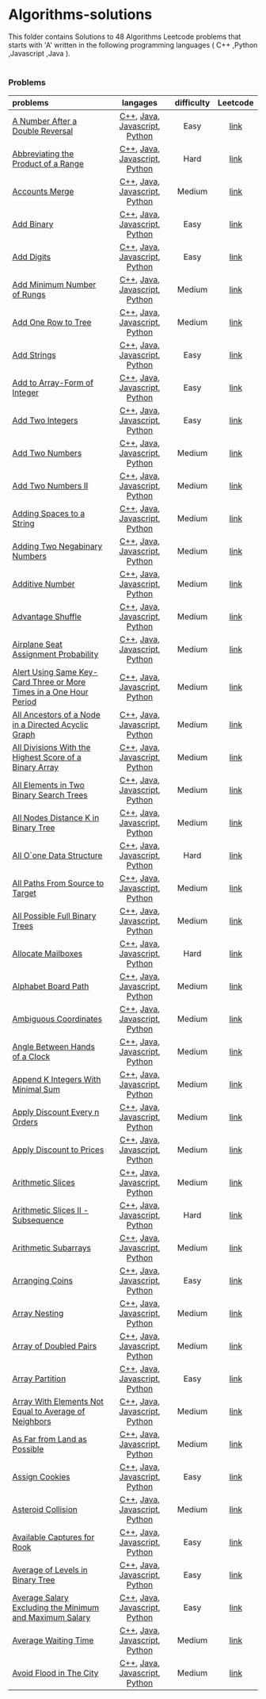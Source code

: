 # Algorithms-solutions
This folder contains Solutions to 48 Algorithms Leetcode problems that starts with 'A' written in the following programming languages ( C++ ,Python ,Javascript ,Java ).<br><br>
### Problems ###
|problems|langages|difficulty|Leetcode|
|:-------|:------:|:--------:|:------:|
|[A Number After a Double Reversal](https://github.com/AnasImloul/Leetcode-solutions/tree/main/algorithms/A/A%20Number%20After%20a%20Double%20Reversal/)|[C++](https://github.com/AnasImloul/Leetcode-solutions/tree/main/algorithms/A/A%20Number%20After%20a%20Double%20Reversal/A%20Number%20After%20a%20Double%20Reversal.cpp), [Java](https://github.com/AnasImloul/Leetcode-solutions/tree/main/algorithms/A/A%20Number%20After%20a%20Double%20Reversal/A%20Number%20After%20a%20Double%20Reversal.java), [Javascript](https://github.com/AnasImloul/Leetcode-solutions/tree/main/algorithms/A/A%20Number%20After%20a%20Double%20Reversal/A%20Number%20After%20a%20Double%20Reversal.js), [Python](https://github.com/AnasImloul/Leetcode-solutions/tree/main/algorithms/A/A%20Number%20After%20a%20Double%20Reversal/A%20Number%20After%20a%20Double%20Reversal.py)|Easy|[link](https://leetcode.com/problems/a-number-after-a-double-reversal)|
|[Abbreviating the Product of a Range](https://github.com/AnasImloul/Leetcode-solutions/tree/main/algorithms/A/Abbreviating%20the%20Product%20of%20a%20Range/)|[C++](https://github.com/AnasImloul/Leetcode-solutions/tree/main/algorithms/A/Abbreviating%20the%20Product%20of%20a%20Range/Abbreviating%20the%20Product%20of%20a%20Range.cpp), [Java](https://github.com/AnasImloul/Leetcode-solutions/tree/main/algorithms/A/Abbreviating%20the%20Product%20of%20a%20Range/Abbreviating%20the%20Product%20of%20a%20Range.java), [Javascript](https://github.com/AnasImloul/Leetcode-solutions/tree/main/algorithms/A/Abbreviating%20the%20Product%20of%20a%20Range/Abbreviating%20the%20Product%20of%20a%20Range.js), [Python](https://github.com/AnasImloul/Leetcode-solutions/tree/main/algorithms/A/Abbreviating%20the%20Product%20of%20a%20Range/Abbreviating%20the%20Product%20of%20a%20Range.py)|Hard|[link](https://leetcode.com/problems/abbreviating-the-product-of-a-range)|
|[Accounts Merge](https://github.com/AnasImloul/Leetcode-solutions/tree/main/algorithms/A/Accounts%20Merge/)|[C++](https://github.com/AnasImloul/Leetcode-solutions/tree/main/algorithms/A/Accounts%20Merge/Accounts%20Merge.cpp), [Java](https://github.com/AnasImloul/Leetcode-solutions/tree/main/algorithms/A/Accounts%20Merge/Accounts%20Merge.java), [Javascript](https://github.com/AnasImloul/Leetcode-solutions/tree/main/algorithms/A/Accounts%20Merge/Accounts%20Merge.js), [Python](https://github.com/AnasImloul/Leetcode-solutions/tree/main/algorithms/A/Accounts%20Merge/Accounts%20Merge.py)|Medium|[link](https://leetcode.com/problems/accounts-merge)|
|[Add Binary](https://github.com/AnasImloul/Leetcode-solutions/tree/main/algorithms/A/Add%20Binary/)|[C++](https://github.com/AnasImloul/Leetcode-solutions/tree/main/algorithms/A/Add%20Binary/Add%20Binary.cpp), [Java](https://github.com/AnasImloul/Leetcode-solutions/tree/main/algorithms/A/Add%20Binary/Add%20Binary.java), [Javascript](https://github.com/AnasImloul/Leetcode-solutions/tree/main/algorithms/A/Add%20Binary/Add%20Binary.js), [Python](https://github.com/AnasImloul/Leetcode-solutions/tree/main/algorithms/A/Add%20Binary/Add%20Binary.py)|Easy|[link](https://leetcode.com/problems/add-binary)|
|[Add Digits](https://github.com/AnasImloul/Leetcode-solutions/tree/main/algorithms/A/Add%20Digits/)|[C++](https://github.com/AnasImloul/Leetcode-solutions/tree/main/algorithms/A/Add%20Digits/Add%20Digits.cpp), [Java](https://github.com/AnasImloul/Leetcode-solutions/tree/main/algorithms/A/Add%20Digits/Add%20Digits.java), [Javascript](https://github.com/AnasImloul/Leetcode-solutions/tree/main/algorithms/A/Add%20Digits/Add%20Digits.js), [Python](https://github.com/AnasImloul/Leetcode-solutions/tree/main/algorithms/A/Add%20Digits/Add%20Digits.py)|Easy|[link](https://leetcode.com/problems/add-digits)|
|[Add Minimum Number of Rungs](https://github.com/AnasImloul/Leetcode-solutions/tree/main/algorithms/A/Add%20Minimum%20Number%20of%20Rungs/)|[C++](https://github.com/AnasImloul/Leetcode-solutions/tree/main/algorithms/A/Add%20Minimum%20Number%20of%20Rungs/Add%20Minimum%20Number%20of%20Rungs.cpp), [Java](https://github.com/AnasImloul/Leetcode-solutions/tree/main/algorithms/A/Add%20Minimum%20Number%20of%20Rungs/Add%20Minimum%20Number%20of%20Rungs.java), [Javascript](https://github.com/AnasImloul/Leetcode-solutions/tree/main/algorithms/A/Add%20Minimum%20Number%20of%20Rungs/Add%20Minimum%20Number%20of%20Rungs.js), [Python](https://github.com/AnasImloul/Leetcode-solutions/tree/main/algorithms/A/Add%20Minimum%20Number%20of%20Rungs/Add%20Minimum%20Number%20of%20Rungs.py)|Medium|[link](https://leetcode.com/problems/add-minimum-number-of-rungs)|
|[Add One Row to Tree](https://github.com/AnasImloul/Leetcode-solutions/tree/main/algorithms/A/Add%20One%20Row%20to%20Tree/)|[C++](https://github.com/AnasImloul/Leetcode-solutions/tree/main/algorithms/A/Add%20One%20Row%20to%20Tree/Add%20One%20Row%20to%20Tree.cpp), [Java](https://github.com/AnasImloul/Leetcode-solutions/tree/main/algorithms/A/Add%20One%20Row%20to%20Tree/Add%20One%20Row%20to%20Tree.java), [Javascript](https://github.com/AnasImloul/Leetcode-solutions/tree/main/algorithms/A/Add%20One%20Row%20to%20Tree/Add%20One%20Row%20to%20Tree.js), [Python](https://github.com/AnasImloul/Leetcode-solutions/tree/main/algorithms/A/Add%20One%20Row%20to%20Tree/Add%20One%20Row%20to%20Tree.py)|Medium|[link](https://leetcode.com/problems/add-one-row-to-tree)|
|[Add Strings](https://github.com/AnasImloul/Leetcode-solutions/tree/main/algorithms/A/Add%20Strings/)|[C++](https://github.com/AnasImloul/Leetcode-solutions/tree/main/algorithms/A/Add%20Strings/Add%20Strings.cpp), [Java](https://github.com/AnasImloul/Leetcode-solutions/tree/main/algorithms/A/Add%20Strings/Add%20Strings.java), [Javascript](https://github.com/AnasImloul/Leetcode-solutions/tree/main/algorithms/A/Add%20Strings/Add%20Strings.js), [Python](https://github.com/AnasImloul/Leetcode-solutions/tree/main/algorithms/A/Add%20Strings/Add%20Strings.py)|Easy|[link](https://leetcode.com/problems/add-strings)|
|[Add to Array-Form of Integer](https://github.com/AnasImloul/Leetcode-solutions/tree/main/algorithms/A/Add%20to%20Array-Form%20of%20Integer/)|[C++](https://github.com/AnasImloul/Leetcode-solutions/tree/main/algorithms/A/Add%20to%20Array-Form%20of%20Integer/Add%20to%20Array-Form%20of%20Integer.cpp), [Java](https://github.com/AnasImloul/Leetcode-solutions/tree/main/algorithms/A/Add%20to%20Array-Form%20of%20Integer/Add%20to%20Array-Form%20of%20Integer.java), [Javascript](https://github.com/AnasImloul/Leetcode-solutions/tree/main/algorithms/A/Add%20to%20Array-Form%20of%20Integer/Add%20to%20Array-Form%20of%20Integer.js), [Python](https://github.com/AnasImloul/Leetcode-solutions/tree/main/algorithms/A/Add%20to%20Array-Form%20of%20Integer/Add%20to%20Array-Form%20of%20Integer.py)|Easy|[link](https://leetcode.com/problems/add-to-array-form-of-integer)|
|[Add Two Integers](https://github.com/AnasImloul/Leetcode-solutions/tree/main/algorithms/A/Add%20Two%20Integers/)|[C++](https://github.com/AnasImloul/Leetcode-solutions/tree/main/algorithms/A/Add%20Two%20Integers/Add%20Two%20Integers.cpp), [Java](https://github.com/AnasImloul/Leetcode-solutions/tree/main/algorithms/A/Add%20Two%20Integers/Add%20Two%20Integers.java), [Javascript](https://github.com/AnasImloul/Leetcode-solutions/tree/main/algorithms/A/Add%20Two%20Integers/Add%20Two%20Integers.js), [Python](https://github.com/AnasImloul/Leetcode-solutions/tree/main/algorithms/A/Add%20Two%20Integers/Add%20Two%20Integers.py)|Easy|[link](https://leetcode.com/problems/add-two-integers)|
|[Add Two Numbers](https://github.com/AnasImloul/Leetcode-solutions/tree/main/algorithms/A/Add%20Two%20Numbers/)|[C++](https://github.com/AnasImloul/Leetcode-solutions/tree/main/algorithms/A/Add%20Two%20Numbers/Add%20Two%20Numbers.cpp), [Java](https://github.com/AnasImloul/Leetcode-solutions/tree/main/algorithms/A/Add%20Two%20Numbers/Add%20Two%20Numbers.java), [Javascript](https://github.com/AnasImloul/Leetcode-solutions/tree/main/algorithms/A/Add%20Two%20Numbers/Add%20Two%20Numbers.js), [Python](https://github.com/AnasImloul/Leetcode-solutions/tree/main/algorithms/A/Add%20Two%20Numbers/Add%20Two%20Numbers.py)|Medium|[link](https://leetcode.com/problems/add-two-numbers)|
|[Add Two Numbers II](https://github.com/AnasImloul/Leetcode-solutions/tree/main/algorithms/A/Add%20Two%20Numbers%20II/)|[C++](https://github.com/AnasImloul/Leetcode-solutions/tree/main/algorithms/A/Add%20Two%20Numbers%20II/Add%20Two%20Numbers%20II.cpp), [Java](https://github.com/AnasImloul/Leetcode-solutions/tree/main/algorithms/A/Add%20Two%20Numbers%20II/Add%20Two%20Numbers%20II.java), [Javascript](https://github.com/AnasImloul/Leetcode-solutions/tree/main/algorithms/A/Add%20Two%20Numbers%20II/Add%20Two%20Numbers%20II.js), [Python](https://github.com/AnasImloul/Leetcode-solutions/tree/main/algorithms/A/Add%20Two%20Numbers%20II/Add%20Two%20Numbers%20II.py)|Medium|[link](https://leetcode.com/problems/add-two-numbers-ii)|
|[Adding Spaces to a String](https://github.com/AnasImloul/Leetcode-solutions/tree/main/algorithms/A/Adding%20Spaces%20to%20a%20String/)|[C++](https://github.com/AnasImloul/Leetcode-solutions/tree/main/algorithms/A/Adding%20Spaces%20to%20a%20String/Adding%20Spaces%20to%20a%20String.cpp), [Java](https://github.com/AnasImloul/Leetcode-solutions/tree/main/algorithms/A/Adding%20Spaces%20to%20a%20String/Adding%20Spaces%20to%20a%20String.java), [Javascript](https://github.com/AnasImloul/Leetcode-solutions/tree/main/algorithms/A/Adding%20Spaces%20to%20a%20String/Adding%20Spaces%20to%20a%20String.js), [Python](https://github.com/AnasImloul/Leetcode-solutions/tree/main/algorithms/A/Adding%20Spaces%20to%20a%20String/Adding%20Spaces%20to%20a%20String.py)|Medium|[link](https://leetcode.com/problems/adding-spaces-to-a-string)|
|[Adding Two Negabinary Numbers](https://github.com/AnasImloul/Leetcode-solutions/tree/main/algorithms/A/Adding%20Two%20Negabinary%20Numbers/)|[C++](https://github.com/AnasImloul/Leetcode-solutions/tree/main/algorithms/A/Adding%20Two%20Negabinary%20Numbers/Adding%20Two%20Negabinary%20Numbers.cpp), [Java](https://github.com/AnasImloul/Leetcode-solutions/tree/main/algorithms/A/Adding%20Two%20Negabinary%20Numbers/Adding%20Two%20Negabinary%20Numbers.java), [Javascript](https://github.com/AnasImloul/Leetcode-solutions/tree/main/algorithms/A/Adding%20Two%20Negabinary%20Numbers/Adding%20Two%20Negabinary%20Numbers.js), [Python](https://github.com/AnasImloul/Leetcode-solutions/tree/main/algorithms/A/Adding%20Two%20Negabinary%20Numbers/Adding%20Two%20Negabinary%20Numbers.py)|Medium|[link](https://leetcode.com/problems/adding-two-negabinary-numbers)|
|[Additive Number](https://github.com/AnasImloul/Leetcode-solutions/tree/main/algorithms/A/Additive%20Number/)|[C++](https://github.com/AnasImloul/Leetcode-solutions/tree/main/algorithms/A/Additive%20Number/Additive%20Number.cpp), [Java](https://github.com/AnasImloul/Leetcode-solutions/tree/main/algorithms/A/Additive%20Number/Additive%20Number.java), [Javascript](https://github.com/AnasImloul/Leetcode-solutions/tree/main/algorithms/A/Additive%20Number/Additive%20Number.js), [Python](https://github.com/AnasImloul/Leetcode-solutions/tree/main/algorithms/A/Additive%20Number/Additive%20Number.py)|Medium|[link](https://leetcode.com/problems/additive-number)|
|[Advantage Shuffle](https://github.com/AnasImloul/Leetcode-solutions/tree/main/algorithms/A/Advantage%20Shuffle/)|[C++](https://github.com/AnasImloul/Leetcode-solutions/tree/main/algorithms/A/Advantage%20Shuffle/Advantage%20Shuffle.cpp), [Java](https://github.com/AnasImloul/Leetcode-solutions/tree/main/algorithms/A/Advantage%20Shuffle/Advantage%20Shuffle.java), [Javascript](https://github.com/AnasImloul/Leetcode-solutions/tree/main/algorithms/A/Advantage%20Shuffle/Advantage%20Shuffle.js), [Python](https://github.com/AnasImloul/Leetcode-solutions/tree/main/algorithms/A/Advantage%20Shuffle/Advantage%20Shuffle.py)|Medium|[link](https://leetcode.com/problems/advantage-shuffle)|
|[Airplane Seat Assignment Probability](https://github.com/AnasImloul/Leetcode-solutions/tree/main/algorithms/A/Airplane%20Seat%20Assignment%20Probability/)|[C++](https://github.com/AnasImloul/Leetcode-solutions/tree/main/algorithms/A/Airplane%20Seat%20Assignment%20Probability/Airplane%20Seat%20Assignment%20Probability.cpp), [Java](https://github.com/AnasImloul/Leetcode-solutions/tree/main/algorithms/A/Airplane%20Seat%20Assignment%20Probability/Airplane%20Seat%20Assignment%20Probability.java), [Javascript](https://github.com/AnasImloul/Leetcode-solutions/tree/main/algorithms/A/Airplane%20Seat%20Assignment%20Probability/Airplane%20Seat%20Assignment%20Probability.js), [Python](https://github.com/AnasImloul/Leetcode-solutions/tree/main/algorithms/A/Airplane%20Seat%20Assignment%20Probability/Airplane%20Seat%20Assignment%20Probability.py)|Medium|[link](https://leetcode.com/problems/airplane-seat-assignment-probability)|
|[Alert Using Same Key-Card Three or More Times in a One Hour Period](https://github.com/AnasImloul/Leetcode-solutions/tree/main/algorithms/A/Alert%20Using%20Same%20Key-Card%20Three%20or%20More%20Times%20in%20a%20One%20Hour%20Period/)|[C++](https://github.com/AnasImloul/Leetcode-solutions/tree/main/algorithms/A/Alert%20Using%20Same%20Key-Card%20Three%20or%20More%20Times%20in%20a%20One%20Hour%20Period/Alert%20Using%20Same%20Key-Card%20Three%20or%20More%20Times%20in%20a%20One%20Hour%20Period.cpp), [Java](https://github.com/AnasImloul/Leetcode-solutions/tree/main/algorithms/A/Alert%20Using%20Same%20Key-Card%20Three%20or%20More%20Times%20in%20a%20One%20Hour%20Period/Alert%20Using%20Same%20Key-Card%20Three%20or%20More%20Times%20in%20a%20One%20Hour%20Period.java), [Javascript](https://github.com/AnasImloul/Leetcode-solutions/tree/main/algorithms/A/Alert%20Using%20Same%20Key-Card%20Three%20or%20More%20Times%20in%20a%20One%20Hour%20Period/Alert%20Using%20Same%20Key-Card%20Three%20or%20More%20Times%20in%20a%20One%20Hour%20Period.js), [Python](https://github.com/AnasImloul/Leetcode-solutions/tree/main/algorithms/A/Alert%20Using%20Same%20Key-Card%20Three%20or%20More%20Times%20in%20a%20One%20Hour%20Period/Alert%20Using%20Same%20Key-Card%20Three%20or%20More%20Times%20in%20a%20One%20Hour%20Period.py)|Medium|[link](https://leetcode.com/problems/alert-using-same-key-card-three-or-more-times-in-a-one-hour-period)|
|[All Ancestors of a Node in a Directed Acyclic Graph](https://github.com/AnasImloul/Leetcode-solutions/tree/main/algorithms/A/All%20Ancestors%20of%20a%20Node%20in%20a%20Directed%20Acyclic%20Graph/)|[C++](https://github.com/AnasImloul/Leetcode-solutions/tree/main/algorithms/A/All%20Ancestors%20of%20a%20Node%20in%20a%20Directed%20Acyclic%20Graph/All%20Ancestors%20of%20a%20Node%20in%20a%20Directed%20Acyclic%20Graph.cpp), [Java](https://github.com/AnasImloul/Leetcode-solutions/tree/main/algorithms/A/All%20Ancestors%20of%20a%20Node%20in%20a%20Directed%20Acyclic%20Graph/All%20Ancestors%20of%20a%20Node%20in%20a%20Directed%20Acyclic%20Graph.java), [Javascript](https://github.com/AnasImloul/Leetcode-solutions/tree/main/algorithms/A/All%20Ancestors%20of%20a%20Node%20in%20a%20Directed%20Acyclic%20Graph/All%20Ancestors%20of%20a%20Node%20in%20a%20Directed%20Acyclic%20Graph.js), [Python](https://github.com/AnasImloul/Leetcode-solutions/tree/main/algorithms/A/All%20Ancestors%20of%20a%20Node%20in%20a%20Directed%20Acyclic%20Graph/All%20Ancestors%20of%20a%20Node%20in%20a%20Directed%20Acyclic%20Graph.py)|Medium|[link](https://leetcode.com/problems/all-ancestors-of-a-node-in-a-directed-acyclic-graph)|
|[All Divisions With the Highest Score of a Binary Array](https://github.com/AnasImloul/Leetcode-solutions/tree/main/algorithms/A/All%20Divisions%20With%20the%20Highest%20Score%20of%20a%20Binary%20Array/)|[C++](https://github.com/AnasImloul/Leetcode-solutions/tree/main/algorithms/A/All%20Divisions%20With%20the%20Highest%20Score%20of%20a%20Binary%20Array/All%20Divisions%20With%20the%20Highest%20Score%20of%20a%20Binary%20Array.cpp), [Java](https://github.com/AnasImloul/Leetcode-solutions/tree/main/algorithms/A/All%20Divisions%20With%20the%20Highest%20Score%20of%20a%20Binary%20Array/All%20Divisions%20With%20the%20Highest%20Score%20of%20a%20Binary%20Array.java), [Javascript](https://github.com/AnasImloul/Leetcode-solutions/tree/main/algorithms/A/All%20Divisions%20With%20the%20Highest%20Score%20of%20a%20Binary%20Array/All%20Divisions%20With%20the%20Highest%20Score%20of%20a%20Binary%20Array.js), [Python](https://github.com/AnasImloul/Leetcode-solutions/tree/main/algorithms/A/All%20Divisions%20With%20the%20Highest%20Score%20of%20a%20Binary%20Array/All%20Divisions%20With%20the%20Highest%20Score%20of%20a%20Binary%20Array.py)|Medium|[link](https://leetcode.com/problems/all-divisions-with-the-highest-score-of-a-binary-array)|
|[All Elements in Two Binary Search Trees](https://github.com/AnasImloul/Leetcode-solutions/tree/main/algorithms/A/All%20Elements%20in%20Two%20Binary%20Search%20Trees/)|[C++](https://github.com/AnasImloul/Leetcode-solutions/tree/main/algorithms/A/All%20Elements%20in%20Two%20Binary%20Search%20Trees/All%20Elements%20in%20Two%20Binary%20Search%20Trees.cpp), [Java](https://github.com/AnasImloul/Leetcode-solutions/tree/main/algorithms/A/All%20Elements%20in%20Two%20Binary%20Search%20Trees/All%20Elements%20in%20Two%20Binary%20Search%20Trees.java), [Javascript](https://github.com/AnasImloul/Leetcode-solutions/tree/main/algorithms/A/All%20Elements%20in%20Two%20Binary%20Search%20Trees/All%20Elements%20in%20Two%20Binary%20Search%20Trees.js), [Python](https://github.com/AnasImloul/Leetcode-solutions/tree/main/algorithms/A/All%20Elements%20in%20Two%20Binary%20Search%20Trees/All%20Elements%20in%20Two%20Binary%20Search%20Trees.py)|Medium|[link](https://leetcode.com/problems/all-elements-in-two-binary-search-trees)|
|[All Nodes Distance K in Binary Tree](https://github.com/AnasImloul/Leetcode-solutions/tree/main/algorithms/A/All%20Nodes%20Distance%20K%20in%20Binary%20Tree/)|[C++](https://github.com/AnasImloul/Leetcode-solutions/tree/main/algorithms/A/All%20Nodes%20Distance%20K%20in%20Binary%20Tree/All%20Nodes%20Distance%20K%20in%20Binary%20Tree.cpp), [Java](https://github.com/AnasImloul/Leetcode-solutions/tree/main/algorithms/A/All%20Nodes%20Distance%20K%20in%20Binary%20Tree/All%20Nodes%20Distance%20K%20in%20Binary%20Tree.java), [Javascript](https://github.com/AnasImloul/Leetcode-solutions/tree/main/algorithms/A/All%20Nodes%20Distance%20K%20in%20Binary%20Tree/All%20Nodes%20Distance%20K%20in%20Binary%20Tree.js), [Python](https://github.com/AnasImloul/Leetcode-solutions/tree/main/algorithms/A/All%20Nodes%20Distance%20K%20in%20Binary%20Tree/All%20Nodes%20Distance%20K%20in%20Binary%20Tree.py)|Medium|[link](https://leetcode.com/problems/all-nodes-distance-k-in-binary-tree)|
|[All O`one Data Structure](https://github.com/AnasImloul/Leetcode-solutions/tree/main/algorithms/A/All%20O%60one%20Data%20Structure/)|[C++](https://github.com/AnasImloul/Leetcode-solutions/tree/main/algorithms/A/All%20O%60one%20Data%20Structure/All%20O%60one%20Data%20Structure.cpp), [Java](https://github.com/AnasImloul/Leetcode-solutions/tree/main/algorithms/A/All%20O%60one%20Data%20Structure/All%20O%60one%20Data%20Structure.java), [Javascript](https://github.com/AnasImloul/Leetcode-solutions/tree/main/algorithms/A/All%20O%60one%20Data%20Structure/All%20O%60one%20Data%20Structure.js), [Python](https://github.com/AnasImloul/Leetcode-solutions/tree/main/algorithms/A/All%20O%60one%20Data%20Structure/All%20O%60one%20Data%20Structure.py)|Hard|[link](https://leetcode.com/problems/all-oone-data-structure)|
|[All Paths From Source to Target](https://github.com/AnasImloul/Leetcode-solutions/tree/main/algorithms/A/All%20Paths%20From%20Source%20to%20Target/)|[C++](https://github.com/AnasImloul/Leetcode-solutions/tree/main/algorithms/A/All%20Paths%20From%20Source%20to%20Target/All%20Paths%20From%20Source%20to%20Target.cpp), [Java](https://github.com/AnasImloul/Leetcode-solutions/tree/main/algorithms/A/All%20Paths%20From%20Source%20to%20Target/All%20Paths%20From%20Source%20to%20Target.java), [Javascript](https://github.com/AnasImloul/Leetcode-solutions/tree/main/algorithms/A/All%20Paths%20From%20Source%20to%20Target/All%20Paths%20From%20Source%20to%20Target.js), [Python](https://github.com/AnasImloul/Leetcode-solutions/tree/main/algorithms/A/All%20Paths%20From%20Source%20to%20Target/All%20Paths%20From%20Source%20to%20Target.py)|Medium|[link](https://leetcode.com/problems/all-paths-from-source-to-target)|
|[All Possible Full Binary Trees](https://github.com/AnasImloul/Leetcode-solutions/tree/main/algorithms/A/All%20Possible%20Full%20Binary%20Trees/)|[C++](https://github.com/AnasImloul/Leetcode-solutions/tree/main/algorithms/A/All%20Possible%20Full%20Binary%20Trees/All%20Possible%20Full%20Binary%20Trees.cpp), [Java](https://github.com/AnasImloul/Leetcode-solutions/tree/main/algorithms/A/All%20Possible%20Full%20Binary%20Trees/All%20Possible%20Full%20Binary%20Trees.java), [Javascript](https://github.com/AnasImloul/Leetcode-solutions/tree/main/algorithms/A/All%20Possible%20Full%20Binary%20Trees/All%20Possible%20Full%20Binary%20Trees.js), [Python](https://github.com/AnasImloul/Leetcode-solutions/tree/main/algorithms/A/All%20Possible%20Full%20Binary%20Trees/All%20Possible%20Full%20Binary%20Trees.py)|Medium|[link](https://leetcode.com/problems/all-possible-full-binary-trees)|
|[Allocate Mailboxes](https://github.com/AnasImloul/Leetcode-solutions/tree/main/algorithms/A/Allocate%20Mailboxes/)|[C++](https://github.com/AnasImloul/Leetcode-solutions/tree/main/algorithms/A/Allocate%20Mailboxes/Allocate%20Mailboxes.cpp), [Java](https://github.com/AnasImloul/Leetcode-solutions/tree/main/algorithms/A/Allocate%20Mailboxes/Allocate%20Mailboxes.java), [Javascript](https://github.com/AnasImloul/Leetcode-solutions/tree/main/algorithms/A/Allocate%20Mailboxes/Allocate%20Mailboxes.js), [Python](https://github.com/AnasImloul/Leetcode-solutions/tree/main/algorithms/A/Allocate%20Mailboxes/Allocate%20Mailboxes.py)|Hard|[link](https://leetcode.com/problems/allocate-mailboxes)|
|[Alphabet Board Path](https://github.com/AnasImloul/Leetcode-solutions/tree/main/algorithms/A/Alphabet%20Board%20Path/)|[C++](https://github.com/AnasImloul/Leetcode-solutions/tree/main/algorithms/A/Alphabet%20Board%20Path/Alphabet%20Board%20Path.cpp), [Java](https://github.com/AnasImloul/Leetcode-solutions/tree/main/algorithms/A/Alphabet%20Board%20Path/Alphabet%20Board%20Path.java), [Javascript](https://github.com/AnasImloul/Leetcode-solutions/tree/main/algorithms/A/Alphabet%20Board%20Path/Alphabet%20Board%20Path.js), [Python](https://github.com/AnasImloul/Leetcode-solutions/tree/main/algorithms/A/Alphabet%20Board%20Path/Alphabet%20Board%20Path.py)|Medium|[link](https://leetcode.com/problems/alphabet-board-path)|
|[Ambiguous Coordinates](https://github.com/AnasImloul/Leetcode-solutions/tree/main/algorithms/A/Ambiguous%20Coordinates/)|[C++](https://github.com/AnasImloul/Leetcode-solutions/tree/main/algorithms/A/Ambiguous%20Coordinates/Ambiguous%20Coordinates.cpp), [Java](https://github.com/AnasImloul/Leetcode-solutions/tree/main/algorithms/A/Ambiguous%20Coordinates/Ambiguous%20Coordinates.java), [Javascript](https://github.com/AnasImloul/Leetcode-solutions/tree/main/algorithms/A/Ambiguous%20Coordinates/Ambiguous%20Coordinates.js), [Python](https://github.com/AnasImloul/Leetcode-solutions/tree/main/algorithms/A/Ambiguous%20Coordinates/Ambiguous%20Coordinates.py)|Medium|[link](https://leetcode.com/problems/ambiguous-coordinates)|
|[Angle Between Hands of a Clock](https://github.com/AnasImloul/Leetcode-solutions/tree/main/algorithms/A/Angle%20Between%20Hands%20of%20a%20Clock/)|[C++](https://github.com/AnasImloul/Leetcode-solutions/tree/main/algorithms/A/Angle%20Between%20Hands%20of%20a%20Clock/Angle%20Between%20Hands%20of%20a%20Clock.cpp), [Java](https://github.com/AnasImloul/Leetcode-solutions/tree/main/algorithms/A/Angle%20Between%20Hands%20of%20a%20Clock/Angle%20Between%20Hands%20of%20a%20Clock.java), [Javascript](https://github.com/AnasImloul/Leetcode-solutions/tree/main/algorithms/A/Angle%20Between%20Hands%20of%20a%20Clock/Angle%20Between%20Hands%20of%20a%20Clock.js), [Python](https://github.com/AnasImloul/Leetcode-solutions/tree/main/algorithms/A/Angle%20Between%20Hands%20of%20a%20Clock/Angle%20Between%20Hands%20of%20a%20Clock.py)|Medium|[link](https://leetcode.com/problems/angle-between-hands-of-a-clock)|
|[Append K Integers With Minimal Sum](https://github.com/AnasImloul/Leetcode-solutions/tree/main/algorithms/A/Append%20K%20Integers%20With%20Minimal%20Sum/)|[C++](https://github.com/AnasImloul/Leetcode-solutions/tree/main/algorithms/A/Append%20K%20Integers%20With%20Minimal%20Sum/Append%20K%20Integers%20With%20Minimal%20Sum.cpp), [Java](https://github.com/AnasImloul/Leetcode-solutions/tree/main/algorithms/A/Append%20K%20Integers%20With%20Minimal%20Sum/Append%20K%20Integers%20With%20Minimal%20Sum.java), [Javascript](https://github.com/AnasImloul/Leetcode-solutions/tree/main/algorithms/A/Append%20K%20Integers%20With%20Minimal%20Sum/Append%20K%20Integers%20With%20Minimal%20Sum.js), [Python](https://github.com/AnasImloul/Leetcode-solutions/tree/main/algorithms/A/Append%20K%20Integers%20With%20Minimal%20Sum/Append%20K%20Integers%20With%20Minimal%20Sum.py)|Medium|[link](https://leetcode.com/problems/append-k-integers-with-minimal-sum)|
|[Apply Discount Every n Orders](https://github.com/AnasImloul/Leetcode-solutions/tree/main/algorithms/A/Apply%20Discount%20Every%20n%20Orders/)|[C++](https://github.com/AnasImloul/Leetcode-solutions/tree/main/algorithms/A/Apply%20Discount%20Every%20n%20Orders/Apply%20Discount%20Every%20n%20Orders.cpp), [Java](https://github.com/AnasImloul/Leetcode-solutions/tree/main/algorithms/A/Apply%20Discount%20Every%20n%20Orders/Apply%20Discount%20Every%20n%20Orders.java), [Javascript](https://github.com/AnasImloul/Leetcode-solutions/tree/main/algorithms/A/Apply%20Discount%20Every%20n%20Orders/Apply%20Discount%20Every%20n%20Orders.js), [Python](https://github.com/AnasImloul/Leetcode-solutions/tree/main/algorithms/A/Apply%20Discount%20Every%20n%20Orders/Apply%20Discount%20Every%20n%20Orders.py)|Medium|[link](https://leetcode.com/problems/apply-discount-every-n-orders)|
|[Apply Discount to Prices](https://github.com/AnasImloul/Leetcode-solutions/tree/main/algorithms/A/Apply%20Discount%20to%20Prices/)|[C++](https://github.com/AnasImloul/Leetcode-solutions/tree/main/algorithms/A/Apply%20Discount%20to%20Prices/Apply%20Discount%20to%20Prices.cpp), [Java](https://github.com/AnasImloul/Leetcode-solutions/tree/main/algorithms/A/Apply%20Discount%20to%20Prices/Apply%20Discount%20to%20Prices.java), [Javascript](https://github.com/AnasImloul/Leetcode-solutions/tree/main/algorithms/A/Apply%20Discount%20to%20Prices/Apply%20Discount%20to%20Prices.js), [Python](https://github.com/AnasImloul/Leetcode-solutions/tree/main/algorithms/A/Apply%20Discount%20to%20Prices/Apply%20Discount%20to%20Prices.py)|Medium|[link](https://leetcode.com/problems/apply-discount-to-prices)|
|[Arithmetic Slices](https://github.com/AnasImloul/Leetcode-solutions/tree/main/algorithms/A/Arithmetic%20Slices/)|[C++](https://github.com/AnasImloul/Leetcode-solutions/tree/main/algorithms/A/Arithmetic%20Slices/Arithmetic%20Slices.cpp), [Java](https://github.com/AnasImloul/Leetcode-solutions/tree/main/algorithms/A/Arithmetic%20Slices/Arithmetic%20Slices.java), [Javascript](https://github.com/AnasImloul/Leetcode-solutions/tree/main/algorithms/A/Arithmetic%20Slices/Arithmetic%20Slices.js), [Python](https://github.com/AnasImloul/Leetcode-solutions/tree/main/algorithms/A/Arithmetic%20Slices/Arithmetic%20Slices.py)|Medium|[link](https://leetcode.com/problems/arithmetic-slices)|
|[Arithmetic Slices II - Subsequence](https://github.com/AnasImloul/Leetcode-solutions/tree/main/algorithms/A/Arithmetic%20Slices%20II%20-%20Subsequence/)|[C++](https://github.com/AnasImloul/Leetcode-solutions/tree/main/algorithms/A/Arithmetic%20Slices%20II%20-%20Subsequence/Arithmetic%20Slices%20II%20-%20Subsequence.cpp), [Java](https://github.com/AnasImloul/Leetcode-solutions/tree/main/algorithms/A/Arithmetic%20Slices%20II%20-%20Subsequence/Arithmetic%20Slices%20II%20-%20Subsequence.java), [Javascript](https://github.com/AnasImloul/Leetcode-solutions/tree/main/algorithms/A/Arithmetic%20Slices%20II%20-%20Subsequence/Arithmetic%20Slices%20II%20-%20Subsequence.js), [Python](https://github.com/AnasImloul/Leetcode-solutions/tree/main/algorithms/A/Arithmetic%20Slices%20II%20-%20Subsequence/Arithmetic%20Slices%20II%20-%20Subsequence.py)|Hard|[link](https://leetcode.com/problems/arithmetic-slices-ii-subsequence)|
|[Arithmetic Subarrays](https://github.com/AnasImloul/Leetcode-solutions/tree/main/algorithms/A/Arithmetic%20Subarrays/)|[C++](https://github.com/AnasImloul/Leetcode-solutions/tree/main/algorithms/A/Arithmetic%20Subarrays/Arithmetic%20Subarrays.cpp), [Java](https://github.com/AnasImloul/Leetcode-solutions/tree/main/algorithms/A/Arithmetic%20Subarrays/Arithmetic%20Subarrays.java), [Javascript](https://github.com/AnasImloul/Leetcode-solutions/tree/main/algorithms/A/Arithmetic%20Subarrays/Arithmetic%20Subarrays.js), [Python](https://github.com/AnasImloul/Leetcode-solutions/tree/main/algorithms/A/Arithmetic%20Subarrays/Arithmetic%20Subarrays.py)|Medium|[link](https://leetcode.com/problems/arithmetic-subarrays)|
|[Arranging Coins](https://github.com/AnasImloul/Leetcode-solutions/tree/main/algorithms/A/Arranging%20Coins/)|[C++](https://github.com/AnasImloul/Leetcode-solutions/tree/main/algorithms/A/Arranging%20Coins/Arranging%20Coins.cpp), [Java](https://github.com/AnasImloul/Leetcode-solutions/tree/main/algorithms/A/Arranging%20Coins/Arranging%20Coins.java), [Javascript](https://github.com/AnasImloul/Leetcode-solutions/tree/main/algorithms/A/Arranging%20Coins/Arranging%20Coins.js), [Python](https://github.com/AnasImloul/Leetcode-solutions/tree/main/algorithms/A/Arranging%20Coins/Arranging%20Coins.py)|Easy|[link](https://leetcode.com/problems/arranging-coins)|
|[Array Nesting](https://github.com/AnasImloul/Leetcode-solutions/tree/main/algorithms/A/Array%20Nesting/)|[C++](https://github.com/AnasImloul/Leetcode-solutions/tree/main/algorithms/A/Array%20Nesting/Array%20Nesting.cpp), [Java](https://github.com/AnasImloul/Leetcode-solutions/tree/main/algorithms/A/Array%20Nesting/Array%20Nesting.java), [Javascript](https://github.com/AnasImloul/Leetcode-solutions/tree/main/algorithms/A/Array%20Nesting/Array%20Nesting.js), [Python](https://github.com/AnasImloul/Leetcode-solutions/tree/main/algorithms/A/Array%20Nesting/Array%20Nesting.py)|Medium|[link](https://leetcode.com/problems/array-nesting)|
|[Array of Doubled Pairs](https://github.com/AnasImloul/Leetcode-solutions/tree/main/algorithms/A/Array%20of%20Doubled%20Pairs/)|[C++](https://github.com/AnasImloul/Leetcode-solutions/tree/main/algorithms/A/Array%20of%20Doubled%20Pairs/Array%20of%20Doubled%20Pairs.cpp), [Java](https://github.com/AnasImloul/Leetcode-solutions/tree/main/algorithms/A/Array%20of%20Doubled%20Pairs/Array%20of%20Doubled%20Pairs.java), [Javascript](https://github.com/AnasImloul/Leetcode-solutions/tree/main/algorithms/A/Array%20of%20Doubled%20Pairs/Array%20of%20Doubled%20Pairs.js), [Python](https://github.com/AnasImloul/Leetcode-solutions/tree/main/algorithms/A/Array%20of%20Doubled%20Pairs/Array%20of%20Doubled%20Pairs.py)|Medium|[link](https://leetcode.com/problems/array-of-doubled-pairs)|
|[Array Partition](https://github.com/AnasImloul/Leetcode-solutions/tree/main/algorithms/A/Array%20Partition/)|[C++](https://github.com/AnasImloul/Leetcode-solutions/tree/main/algorithms/A/Array%20Partition/Array%20Partition.cpp), [Java](https://github.com/AnasImloul/Leetcode-solutions/tree/main/algorithms/A/Array%20Partition/Array%20Partition.java), [Javascript](https://github.com/AnasImloul/Leetcode-solutions/tree/main/algorithms/A/Array%20Partition/Array%20Partition.js), [Python](https://github.com/AnasImloul/Leetcode-solutions/tree/main/algorithms/A/Array%20Partition/Array%20Partition.py)|Easy|[link](https://leetcode.com/problems/array-partition)|
|[Array With Elements Not Equal to Average of Neighbors](https://github.com/AnasImloul/Leetcode-solutions/tree/main/algorithms/A/Array%20With%20Elements%20Not%20Equal%20to%20Average%20of%20Neighbors/)|[C++](https://github.com/AnasImloul/Leetcode-solutions/tree/main/algorithms/A/Array%20With%20Elements%20Not%20Equal%20to%20Average%20of%20Neighbors/Array%20With%20Elements%20Not%20Equal%20to%20Average%20of%20Neighbors.cpp), [Java](https://github.com/AnasImloul/Leetcode-solutions/tree/main/algorithms/A/Array%20With%20Elements%20Not%20Equal%20to%20Average%20of%20Neighbors/Array%20With%20Elements%20Not%20Equal%20to%20Average%20of%20Neighbors.java), [Javascript](https://github.com/AnasImloul/Leetcode-solutions/tree/main/algorithms/A/Array%20With%20Elements%20Not%20Equal%20to%20Average%20of%20Neighbors/Array%20With%20Elements%20Not%20Equal%20to%20Average%20of%20Neighbors.js), [Python](https://github.com/AnasImloul/Leetcode-solutions/tree/main/algorithms/A/Array%20With%20Elements%20Not%20Equal%20to%20Average%20of%20Neighbors/Array%20With%20Elements%20Not%20Equal%20to%20Average%20of%20Neighbors.py)|Medium|[link](https://leetcode.com/problems/array-with-elements-not-equal-to-average-of-neighbors)|
|[As Far from Land as Possible](https://github.com/AnasImloul/Leetcode-solutions/tree/main/algorithms/A/As%20Far%20from%20Land%20as%20Possible/)|[C++](https://github.com/AnasImloul/Leetcode-solutions/tree/main/algorithms/A/As%20Far%20from%20Land%20as%20Possible/As%20Far%20from%20Land%20as%20Possible.cpp), [Java](https://github.com/AnasImloul/Leetcode-solutions/tree/main/algorithms/A/As%20Far%20from%20Land%20as%20Possible/As%20Far%20from%20Land%20as%20Possible.java), [Javascript](https://github.com/AnasImloul/Leetcode-solutions/tree/main/algorithms/A/As%20Far%20from%20Land%20as%20Possible/As%20Far%20from%20Land%20as%20Possible.js), [Python](https://github.com/AnasImloul/Leetcode-solutions/tree/main/algorithms/A/As%20Far%20from%20Land%20as%20Possible/As%20Far%20from%20Land%20as%20Possible.py)|Medium|[link](https://leetcode.com/problems/as-far-from-land-as-possible)|
|[Assign Cookies](https://github.com/AnasImloul/Leetcode-solutions/tree/main/algorithms/A/Assign%20Cookies/)|[C++](https://github.com/AnasImloul/Leetcode-solutions/tree/main/algorithms/A/Assign%20Cookies/Assign%20Cookies.cpp), [Java](https://github.com/AnasImloul/Leetcode-solutions/tree/main/algorithms/A/Assign%20Cookies/Assign%20Cookies.java), [Javascript](https://github.com/AnasImloul/Leetcode-solutions/tree/main/algorithms/A/Assign%20Cookies/Assign%20Cookies.js), [Python](https://github.com/AnasImloul/Leetcode-solutions/tree/main/algorithms/A/Assign%20Cookies/Assign%20Cookies.py)|Easy|[link](https://leetcode.com/problems/assign-cookies)|
|[Asteroid Collision](https://github.com/AnasImloul/Leetcode-solutions/tree/main/algorithms/A/Asteroid%20Collision/)|[C++](https://github.com/AnasImloul/Leetcode-solutions/tree/main/algorithms/A/Asteroid%20Collision/Asteroid%20Collision.cpp), [Java](https://github.com/AnasImloul/Leetcode-solutions/tree/main/algorithms/A/Asteroid%20Collision/Asteroid%20Collision.java), [Javascript](https://github.com/AnasImloul/Leetcode-solutions/tree/main/algorithms/A/Asteroid%20Collision/Asteroid%20Collision.js), [Python](https://github.com/AnasImloul/Leetcode-solutions/tree/main/algorithms/A/Asteroid%20Collision/Asteroid%20Collision.py)|Medium|[link](https://leetcode.com/problems/asteroid-collision)|
|[Available Captures for Rook](https://github.com/AnasImloul/Leetcode-solutions/tree/main/algorithms/A/Available%20Captures%20for%20Rook/)|[C++](https://github.com/AnasImloul/Leetcode-solutions/tree/main/algorithms/A/Available%20Captures%20for%20Rook/Available%20Captures%20for%20Rook.cpp), [Java](https://github.com/AnasImloul/Leetcode-solutions/tree/main/algorithms/A/Available%20Captures%20for%20Rook/Available%20Captures%20for%20Rook.java), [Javascript](https://github.com/AnasImloul/Leetcode-solutions/tree/main/algorithms/A/Available%20Captures%20for%20Rook/Available%20Captures%20for%20Rook.js), [Python](https://github.com/AnasImloul/Leetcode-solutions/tree/main/algorithms/A/Available%20Captures%20for%20Rook/Available%20Captures%20for%20Rook.py)|Easy|[link](https://leetcode.com/problems/available-captures-for-rook)|
|[Average of Levels in Binary Tree](https://github.com/AnasImloul/Leetcode-solutions/tree/main/algorithms/A/Average%20of%20Levels%20in%20Binary%20Tree/)|[C++](https://github.com/AnasImloul/Leetcode-solutions/tree/main/algorithms/A/Average%20of%20Levels%20in%20Binary%20Tree/Average%20of%20Levels%20in%20Binary%20Tree.cpp), [Java](https://github.com/AnasImloul/Leetcode-solutions/tree/main/algorithms/A/Average%20of%20Levels%20in%20Binary%20Tree/Average%20of%20Levels%20in%20Binary%20Tree.java), [Javascript](https://github.com/AnasImloul/Leetcode-solutions/tree/main/algorithms/A/Average%20of%20Levels%20in%20Binary%20Tree/Average%20of%20Levels%20in%20Binary%20Tree.js), [Python](https://github.com/AnasImloul/Leetcode-solutions/tree/main/algorithms/A/Average%20of%20Levels%20in%20Binary%20Tree/Average%20of%20Levels%20in%20Binary%20Tree.py)|Easy|[link](https://leetcode.com/problems/average-of-levels-in-binary-tree)|
|[Average Salary Excluding the Minimum and Maximum Salary](https://github.com/AnasImloul/Leetcode-solutions/tree/main/algorithms/A/Average%20Salary%20Excluding%20the%20Minimum%20and%20Maximum%20Salary/)|[C++](https://github.com/AnasImloul/Leetcode-solutions/tree/main/algorithms/A/Average%20Salary%20Excluding%20the%20Minimum%20and%20Maximum%20Salary/Average%20Salary%20Excluding%20the%20Minimum%20and%20Maximum%20Salary.cpp), [Java](https://github.com/AnasImloul/Leetcode-solutions/tree/main/algorithms/A/Average%20Salary%20Excluding%20the%20Minimum%20and%20Maximum%20Salary/Average%20Salary%20Excluding%20the%20Minimum%20and%20Maximum%20Salary.java), [Javascript](https://github.com/AnasImloul/Leetcode-solutions/tree/main/algorithms/A/Average%20Salary%20Excluding%20the%20Minimum%20and%20Maximum%20Salary/Average%20Salary%20Excluding%20the%20Minimum%20and%20Maximum%20Salary.js), [Python](https://github.com/AnasImloul/Leetcode-solutions/tree/main/algorithms/A/Average%20Salary%20Excluding%20the%20Minimum%20and%20Maximum%20Salary/Average%20Salary%20Excluding%20the%20Minimum%20and%20Maximum%20Salary.py)|Easy|[link](https://leetcode.com/problems/average-salary-excluding-the-minimum-and-maximum-salary)|
|[Average Waiting Time](https://github.com/AnasImloul/Leetcode-solutions/tree/main/algorithms/A/Average%20Waiting%20Time/)|[C++](https://github.com/AnasImloul/Leetcode-solutions/tree/main/algorithms/A/Average%20Waiting%20Time/Average%20Waiting%20Time.cpp), [Java](https://github.com/AnasImloul/Leetcode-solutions/tree/main/algorithms/A/Average%20Waiting%20Time/Average%20Waiting%20Time.java), [Javascript](https://github.com/AnasImloul/Leetcode-solutions/tree/main/algorithms/A/Average%20Waiting%20Time/Average%20Waiting%20Time.js), [Python](https://github.com/AnasImloul/Leetcode-solutions/tree/main/algorithms/A/Average%20Waiting%20Time/Average%20Waiting%20Time.py)|Medium|[link](https://leetcode.com/problems/average-waiting-time)|
|[Avoid Flood in The City](https://github.com/AnasImloul/Leetcode-solutions/tree/main/algorithms/A/Avoid%20Flood%20in%20The%20City/)|[C++](https://github.com/AnasImloul/Leetcode-solutions/tree/main/algorithms/A/Avoid%20Flood%20in%20The%20City/Avoid%20Flood%20in%20The%20City.cpp), [Java](https://github.com/AnasImloul/Leetcode-solutions/tree/main/algorithms/A/Avoid%20Flood%20in%20The%20City/Avoid%20Flood%20in%20The%20City.java), [Javascript](https://github.com/AnasImloul/Leetcode-solutions/tree/main/algorithms/A/Avoid%20Flood%20in%20The%20City/Avoid%20Flood%20in%20The%20City.js), [Python](https://github.com/AnasImloul/Leetcode-solutions/tree/main/algorithms/A/Avoid%20Flood%20in%20The%20City/Avoid%20Flood%20in%20The%20City.py)|Medium|[link](https://leetcode.com/problems/avoid-flood-in-the-city)|